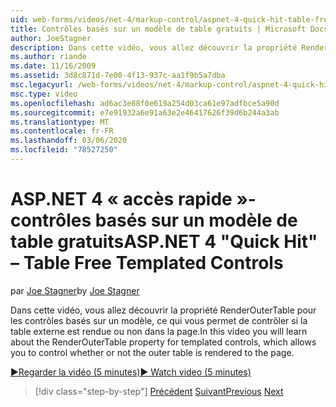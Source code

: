 ```yaml
---
uid: web-forms/videos/net-4/markup-control/aspnet-4-quick-hit-table-free-templated-controls
title: Contrôles basés sur un modèle de table gratuits | Microsoft Docs
author: JoeStagner
description: Dans cette vidéo, vous allez découvrir la propriété RenderOuterTable pour les contrôles basés sur un modèle, ce qui vous permet de contrôler si la table externe est rendue...
ms.author: riande
ms.date: 11/16/2009
ms.assetid: 3d8c871d-7e00-4f13-937c-aa1f9b5a7dba
msc.legacyurl: /web-forms/videos/net-4/markup-control/aspnet-4-quick-hit-table-free-templated-controls
msc.type: video
ms.openlocfilehash: ad6ac3e88f0e619a254d03ca61e97adfbce5a90d
ms.sourcegitcommit: e7e91932a6e91a63e2e46417626f39d6b244a3ab
ms.translationtype: MT
ms.contentlocale: fr-FR
ms.lasthandoff: 03/06/2020
ms.locfileid: "78527250"
---
```

# <a name="aspnet-4-quick-hit--table-free-templated-controls"></a><span data-ttu-id="4555a-103">ASP.NET 4 « accès rapide »-contrôles basés sur un modèle de table gratuits</span><span class="sxs-lookup"><span data-stu-id="4555a-103">ASP.NET 4 "Quick Hit" – Table Free Templated Controls</span></span>

<span data-ttu-id="4555a-104">par [Joe Stagner](https://github.com/JoeStagner)</span><span class="sxs-lookup"><span data-stu-id="4555a-104">by [Joe Stagner](https://github.com/JoeStagner)</span></span>

<span data-ttu-id="4555a-105">Dans cette vidéo, vous allez découvrir la propriété RenderOuterTable pour les contrôles basés sur un modèle, ce qui vous permet de contrôler si la table externe est rendue ou non dans la page.</span><span class="sxs-lookup"><span data-stu-id="4555a-105">In this video you will learn about the RenderOuterTable property for templated controls, which allows you to control whether or not the outer table is rendered to the page.</span></span> 

[<span data-ttu-id="4555a-106">&#9654;Regarder la vidéo (5 minutes)</span><span class="sxs-lookup"><span data-stu-id="4555a-106">&#9654; Watch video (5 minutes)</span></span>](https://channel9.msdn.com/Blogs/ASP-NET-Site-Videos/aspnet-4-quick-hit-table-free-templated-controls)

> [!div class="step-by-step"]
> <span data-ttu-id="4555a-107">[Précédent](aspnet-4-quick-hit-new-rendering-option-for-check-box-lists-and-radio-button-lists.md)
> [Suivant](aspnet-4-quick-hit-tableless-menu-control.md)</span><span class="sxs-lookup"><span data-stu-id="4555a-107">[Previous](aspnet-4-quick-hit-new-rendering-option-for-check-box-lists-and-radio-button-lists.md)
[Next](aspnet-4-quick-hit-tableless-menu-control.md)</span></span>
